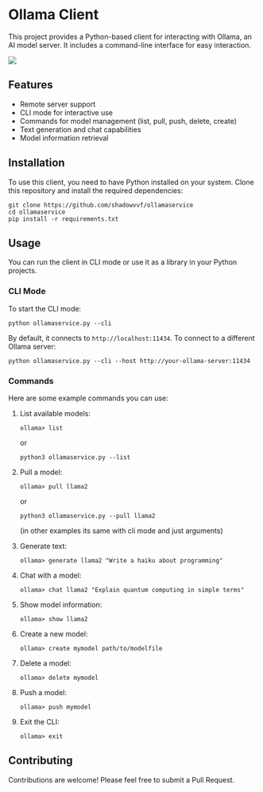 # Ollama Client

This project provides a Python-based client for interacting with Ollama, an AI model server. It includes a command-line interface for easy interaction.

[![](https://github-readme-stats.vercel.app/api/pin/?username=shadowvvf&repo=ollamaservice&theme=blue-green)](https://github.com/anuraghazra/github-readme-stats)

## Features

- Remote server support
- CLI mode for interactive use
- Commands for model management (list, pull, push, delete, create)
- Text generation and chat capabilities
- Model information retrieval

## Installation

To use this client, you need to have Python installed on your system. Clone this repository and install the required dependencies:

```
git clone https://github.com/shadowvvf/ollamaservice
cd ollamaservice
pip install -r requirements.txt
```

## Usage

You can run the client in CLI mode or use it as a library in your Python projects.

### CLI Mode

To start the CLI mode:

```
python ollamaservice.py --cli
```

By default, it connects to `http://localhost:11434`. To connect to a different Ollama server:

```
python ollamaservice.py --cli --host http://your-ollama-server:11434
```

### Commands

Here are some example commands you can use:

1. List available models:
   ```
   ollama> list
   ```
   or
   ```
   python3 ollamaservice.py --list
   ```

2. Pull a model:
   ```
   ollama> pull llama2
   ```
   or
   ```
   python3 ollamaservice.py --pull llama2
   ```
   (in other examples its same with cli mode and just arguments)

3. Generate text:
   ```
   ollama> generate llama2 "Write a haiku about programming"
   ```

4. Chat with a model:
   ```
   ollama> chat llama2 "Explain quantum computing in simple terms"
   ```

5. Show model information:
   ```
   ollama> show llama2
   ```

6. Create a new model:
   ```
   ollama> create mymodel path/to/modelfile
   ```

7. Delete a model:
   ```
   ollama> delete mymodel
   ```

8. Push a model:
   ```
   ollama> push mymodel
   ```

9. Exit the CLI:
   ```
   ollama> exit
   ```

## Contributing

Contributions are welcome! Please feel free to submit a Pull Request.
